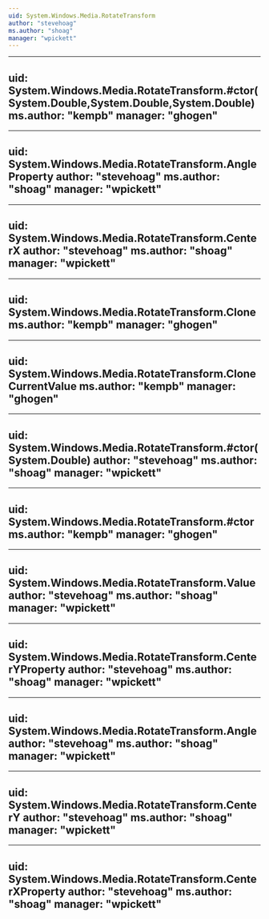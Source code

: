 ```yaml
---
uid: System.Windows.Media.RotateTransform
author: "stevehoag"
ms.author: "shoag"
manager: "wpickett"
---
```


---
uid: System.Windows.Media.RotateTransform.#ctor(System.Double,System.Double,System.Double)
ms.author: "kempb"
manager: "ghogen"
---

---
uid: System.Windows.Media.RotateTransform.AngleProperty
author: "stevehoag"
ms.author: "shoag"
manager: "wpickett"
---

---
uid: System.Windows.Media.RotateTransform.CenterX
author: "stevehoag"
ms.author: "shoag"
manager: "wpickett"
---

---
uid: System.Windows.Media.RotateTransform.Clone
ms.author: "kempb"
manager: "ghogen"
---

---
uid: System.Windows.Media.RotateTransform.CloneCurrentValue
ms.author: "kempb"
manager: "ghogen"
---

---
uid: System.Windows.Media.RotateTransform.#ctor(System.Double)
author: "stevehoag"
ms.author: "shoag"
manager: "wpickett"
---

---
uid: System.Windows.Media.RotateTransform.#ctor
ms.author: "kempb"
manager: "ghogen"
---

---
uid: System.Windows.Media.RotateTransform.Value
author: "stevehoag"
ms.author: "shoag"
manager: "wpickett"
---

---
uid: System.Windows.Media.RotateTransform.CenterYProperty
author: "stevehoag"
ms.author: "shoag"
manager: "wpickett"
---

---
uid: System.Windows.Media.RotateTransform.Angle
author: "stevehoag"
ms.author: "shoag"
manager: "wpickett"
---

---
uid: System.Windows.Media.RotateTransform.CenterY
author: "stevehoag"
ms.author: "shoag"
manager: "wpickett"
---

---
uid: System.Windows.Media.RotateTransform.CenterXProperty
author: "stevehoag"
ms.author: "shoag"
manager: "wpickett"
---
